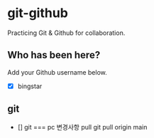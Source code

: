 # git-github

Practicing Git &amp; Github for collaboration.

## Who has been here?

Add your Github username below.

- [x] bingstar

## git

- [] git === pc 변경사항 pull
  git pull origin main
